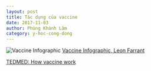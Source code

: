 ```yaml
---
layout: post
title: Tác dụng của vaccine
date: 2017-11-03
author: Phùng Khánh Lâm
category: y-hoc-cong-dong
---
```


![Vaccine Infographic]({{"/img/post/vaccine_infographic.jpg"}})
[Vaccine Infographic, Leon Farrant](https://www.behance.net/gallery/2878481/Vaccine-Infographic)

[TEDMED: How vaccine work](https://www.youtube.com/watch?v=55wOg9fe_Ms)